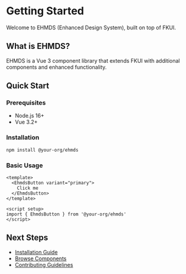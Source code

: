 # Getting Started

Welcome to EHMDS (Enhanced Design System), built on top of FKUI.

## What is EHMDS?

EHMDS is a Vue 3 component library that extends FKUI with additional components and enhanced functionality.

## Quick Start

### Prerequisites

- Node.js 16+
- Vue 3.2+

### Installation

```bash
npm install @your-org/ehmds
```

### Basic Usage

```vue
<template>
  <EhmdsButton variant="primary">
    Click me
  </EhmdsButton>
</template>

<script setup>
import { EhmdsButton } from '@your-org/ehmds'
</script>
```

## Next Steps

- [Installation Guide](/guide/installation)
- [Browse Components](/components/button)
- [Contributing Guidelines](/guide/contributing)
